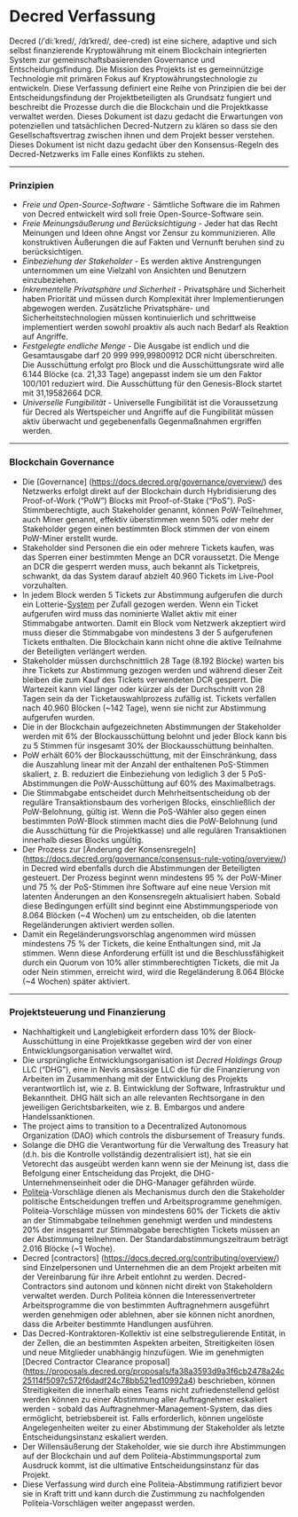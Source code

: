 # Decred Verfassung

Decred (/ˈdi:ˈkred/, /dɪˈkred/, dee-cred) ist eine sichere, adaptive und sich selbst finanzierende Kryptowährung mit einem Blockchain integrierten System zur gemeinschaftsbasierenden Governance und Entscheidungsfindung. Die Mission des Projekts ist es gemeinnützige Technologie mit primären Fokus auf Kryptowährungstechnologie zu entwickeln. Diese Verfassung definiert eine Reihe von Prinzipien die bei der Entscheidungsfindung der Projektbeteiligten als Grundsatz fungiert und beschreibt die Prozesse durch die die Blockchain und die Projektkasse verwaltet werden. Dieses Dokument ist dazu gedacht die Erwartungen von potenziellen und tatsächlichen Decred-Nutzern zu klären so dass sie den Gesellschaftsvertrag zwischen ihnen und dem Projekt besser verstehen. Dieses Dokument ist nicht dazu gedacht über den Konsensus-Regeln des Decred-Netzwerks im Falle eines Konflikts zu stehen.

___

### Prinzipien

* *Freie und Open-Source-Software* - Sämtliche Software die im Rahmen von Decred entwickelt wird soll freie Open-Source-Software sein.
* *Freie Meinungsäußerung und Berücksichtigung* - Jeder hat das Recht Meinungen und Ideen ohne Angst vor Zensur zu kommunizieren. Alle konstruktiven Äußerungen die auf Fakten und Vernunft beruhen sind zu berücksichtigen.
* *Einbeziehung der Stakeholder* - Es werden aktive Anstrengungen unternommen um eine Vielzahl von Ansichten und Benutzern einzubeziehen.
* *Inkrementelle Privatsphäre und Sicherheit* - Privatsphäre und Sicherheit haben Priorität und müssen durch Komplexität ihrer Implementierungen abgewogen werden. Zusätzliche Privatsphäre- und Sicherheitstechnologien müssen kontinuierlich und schrittweise implementiert werden sowohl proaktiv als auch nach Bedarf als Reaktion auf Angriffe.
* *Festgelegte endliche Menge* - Die Ausgabe ist endlich und die Gesamtausgabe darf 20 999 999,99800912 DCR nicht überschreiten. Die Ausschüttung erfolgt pro Block und die Ausschüttungsrate wird alle 6.144 Blöcke (ca. 21,33 Tage) angepasst indem sie um den Faktor 100/101 reduziert wird. Die Ausschüttung für den Genesis-Block startet mit 31,19582664 DCR.
* *Universelle Fungibilität* - Universelle Fungibilität ist die Voraussetzung für Decred als Wertspeicher und Angriffe auf die Fungibilität müssen aktiv überwacht und gegebenenfalls Gegenmaßnahmen ergriffen werden.

___

### Blockchain Governance
* Die [Governance] (https://docs.decred.org/governance/overview/) des Netzwerks erfolgt direkt auf der Blockchain durch Hybridisierung des Proof-of-Work (&ldquo;PoW&rdquo;) Blocks mit Proof-of-Stake (&ldquo;PoS&rdquo;). PoS-Stimmberechtigte, auch Stakeholder genannt, können PoW-Teilnehmer, auch Miner genannt, effektiv überstimmen wenn 50% oder mehr der Stakeholder gegen einen bestimmten Block stimmen der von einem PoW-Miner erstellt wurde.
* Stakeholder sind Personen die ein oder mehrere Tickets kaufen, was das Sperren einer bestimmten Menge an DCR voraussetzt. Die Menge an DCR die gesperrt werden muss, auch bekannt als Ticketpreis, schwankt, da das System darauf abzielt 40.960 Tickets im Live-Pool vorzuhalten.
* In jedem Block werden 5 Tickets zur Abstimmung aufgerufen die durch ein Lotterie-[System](https://docs.decred.org/proof-of-stake/overview/) per Zufall gezogen werden. Wenn ein Ticket aufgerufen wird muss das nominierte Wallet aktiv mit einer Stimmabgabe antworten. Damit ein Block vom Netzwerk akzeptiert wird muss dieser die Stimmabgabe von mindestens 3 der 5 aufgerufenen Tickets enthalten. Die Blockchain kann nicht ohne die aktive Teilnahme der Beteiligten verlängert werden.
* Stakeholder müssen durchschnittlich 28 Tage (8.192 Blöcke) warten bis ihre Tickets zur Abstimmung gezogen werden und während dieser Zeit bleiben die zum Kauf des Tickets verwendeten DCR gesperrt. Die Wartezeit kann viel länger oder kürzer als der Durchschnitt von 28 Tagen sein da der Ticketauswahlprozess zufällig ist. Tickets verfallen nach 40.960 Blöcken (~142 Tage), wenn sie nicht zur Abstimmung aufgerufen wurden.
* Die in der Blockchain aufgezeichneten Abstimmungen der Stakeholder werden mit 6% der Blockausschüttung belohnt und jeder Block kann bis zu 5 Stimmen für insgesamt 30% der Blockausschüttung beinhalten.
* PoW erhält 60% der Blockausschüttung, mit der Einschränkung, dass die Auszahlung linear mit der Anzahl der enthaltenen PoS-Stimmen skaliert, z. B. reduziert die Einbeziehung von lediglich 3 der 5 PoS-Abstimmungen die PoW-Ausschüttung auf 60% des Maximalbetrags.
* Die Stimmabgabe entscheidet durch Mehrheitsentscheidung ob der reguläre Transaktionsbaum des vorherigen Blocks, einschließlich der PoW-Belohnung, gültig ist. Wenn die PoS-Wähler also gegen einen bestimmten PoW-Block stimmen macht dies die PoW-Belohnung (und die Ausschüttung für die Projektkasse) und alle regulären Transaktionen innerhalb dieses Blocks ungültig.
* Der Prozess zur [Änderung der Konsensregeln] (https://docs.decred.org/governance/consensus-rule-voting/overview/) in Decred wird ebenfalls durch die Abstimmungen der Beteiligten gesteuert. Der Prozess beginnt wenn mindestens 95 % der PoW-Miner und 75 % der PoS-Stimmen ihre Software auf eine neue Version mit latenten Änderungen an den Konsensregeln aktualisiert haben. Sobald diese Bedingungen erfüllt sind beginnt eine Abstimmungsperiode von 8.064 Blöcken (~4 Wochen) um zu entscheiden, ob die latenten Regeländerungen aktiviert werden sollen.
* Damit ein Regeländerungsvorschlag angenommen wird müssen mindestens 75 % der Tickets, die keine Enthaltungen sind, mit Ja stimmen. Wenn diese Anforderung erfüllt ist und die Beschlussfähigkeit durch ein Quorum von 10% aller stimmberechtigten Tickets, die mit Ja oder Nein stimmen, erreicht wird, wird die Regeländerung 8.064 Blöcke (~4 Wochen) später aktiviert.

___

### Projektsteuerung und Finanzierung
* Nachhaltigkeit und Langlebigkeit erfordern dass 10% der Block-Ausschüttung in eine Projektkasse gegeben wird der von einer Entwicklungsorganisation verwaltet wird.
* Die ursprüngliche Entwicklungsorganisation ist *Decred Holdings Group* LLC (&ldquo;DHG&rdquo;), eine in Nevis ansässige LLC die für die Finanzierung von Arbeiten im Zusammenhang mit der Entwicklung des Projekts verantwortlich ist, wie z. B. Eintwicklung der Software, Infrastruktur und Bekanntheit. DHG hält sich an alle relevanten Rechtsorgane in den jeweiligen Gerichtsbarkeiten, wie z. B. Embargos und andere Handelssanktionen.
* The project aims to transition to a Decentralized Autonomous Organization (DAO) which controls the disbursement of Treasury funds.
* Solange die DHG die Verantwortung für die Verwaltung des Treasury hat (d.h. bis die Kontrolle vollständig dezentralisiert ist), hat sie ein Vetorecht das ausgeübt werden kann wenn sie der Meinung ist, dass die Befolgung einer Entscheidung das Projekt, die DHG-Unternehmenseinheit oder die DHG-Manager gefährden würde.
* [Politeia](https://docs.decred.org/governance/politeia/overview/)-Vorschläge dienen als Mechanismus durch den die Stakeholder politische Entscheidungen treffen und Arbeitsprogramme genehmigen. Politeia-Vorschläge müssen von mindestens 60% der Tickets die aktiv an der Stimmabgabe teilnehmen genehmigt werden und mindestens 20% der insgesamt zur Stimmabgabe berechtigten Tickets müssen an der Abstimmung teilnehmen. Der Standardabstimmungszeitraum beträgt 2.016 Blöcke (~1 Woche).
* Decred [contractors] (https://docs.decred.org/contributing/overview/) sind Einzelpersonen und Unternehmen die an dem Projekt arbeiten mit der Vereinbarung für ihre Arbeit entlohnt zu werden. Decred-Contractors sind autonom und können nicht direkt von Stakeholdern verwaltet werden. Durch Politeia können die Interessenvertreter Arbeitsprogramme die von bestimmten Auftragnehmern ausgeführt werden genehmigen oder ablehnen, aber sie können nicht anordnen, dass die Arbeiter bestimmte Handlungen ausführen.
* Das Decred-Kontraktoren-Kollektiv ist eine selbstregulierende Entität, in der Zellen, die an bestimmten Aspekten arbeiten, Streitigkeiten lösen und neue Mitglieder unabhängig hinzufügen. Wie im genehmigten [Decred Contractor Clearance proposal] (https://proposals.decred.org/proposals/fa38a3593d9a3f6cb2478a24c25114f5097c572f6dadf24c78bb521ed10992a4) beschrieben, können Streitigkeiten die innerhalb eines Teams nicht zufriedenstellend gelöst werden können zu einer Abstimmung aller Auftragnehmer eskaliert werden - sobald das Auftragnehmer-Management-System, das dies ermöglicht, betriebsbereit ist. Falls erforderlich, können ungelöste Angelegenheiten weiter zu einer Abstimmung der Stakeholder als letzte Entscheidungsinstanz eskaliert werden.
* Der Willensäußerung der Stakeholder, wie sie durch ihre Abstimmungen auf der Blockchain und auf dem Politeia-Abstimmungsportal zum Ausdruck kommt, ist die ultimative Entscheidungsinstanz für das Projekt.
* Diese Verfassung wird durch eine Politeia-Abstimmung ratifiziert bevor sie in Kraft tritt und kann durch die Zustimmung zu nachfolgenden Politeia-Vorschlägen weiter angepasst werden.

